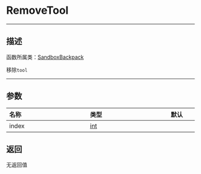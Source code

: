 
# RemoveTool
-----------------------------------------------------------------------------------------
## 描述

函数所属类：[SandboxBackpack](/Api/Class/GamePlay/SandboxBackpack.md)

移除`tool`

-----------------------------------------------------------------------------------------
## 参数

|<div style="width:200px">**名称**</div>|<div style="width:200px">**类型**</div>|<div style="width:200px">**默认**</div>|<div style="width:345px">**描述**</div>|
|:--------------------|:--------------------|:--------------------|:--------------------|
|index|[int](/Api/DataType/int.md)||按键1~8|

## 返回

无返回值